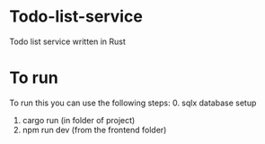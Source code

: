 # Todo-list-service
Todo list service written in Rust
# To run
To run this you can use the following steps:
0. sqlx database setup
1. cargo run (in folder of project)
2. npm run dev (from the frontend folder)
